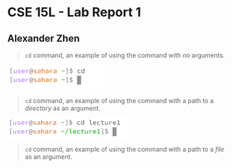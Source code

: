 # CSE 15L - Lab Report 1 
## Alexander Zhen

> `cd` command, an example of using the command with *no* arguments.

![Image](cd-noargument.PNG)

> `cd` command, an example of using the command with a path to a *directory* as an argument.

![Image](cd-2.PNG)

> `cd` command, an example of using the command with a path to a *file* as an argument.

